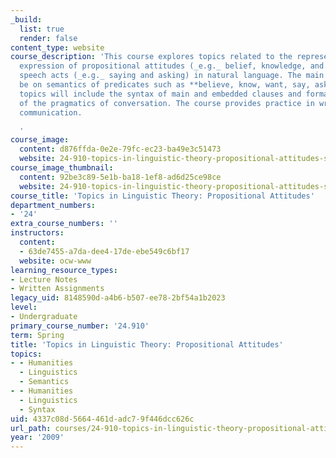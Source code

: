 ```yaml
---
_build:
  list: true
  render: false
content_type: website
course_description: 'This course explores topics related to the representation and
  expression of propositional attitudes (_e.g._ belief, knowledge, and desires) and
  speech acts (_e.g._ saying and asking) in natural language. The main focus will
  be on semantics of predicates such as **believe, know, want, say, ask**, etc. Other
  topics will include the syntax of main and embedded clauses and formal representation
  of the pragmatics of conversation. The course provides practice in written and oral
  communication.

  '
course_image:
  content: d876ffda-0e2e-79fc-ec23-ba49e3c51473
  website: 24-910-topics-in-linguistic-theory-propositional-attitudes-spring-2009
course_image_thumbnail:
  content: 92be3c89-5e1b-ba18-1ef8-ad6d25ce98ce
  website: 24-910-topics-in-linguistic-theory-propositional-attitudes-spring-2009
course_title: 'Topics in Linguistic Theory: Propositional Attitudes'
department_numbers:
- '24'
extra_course_numbers: ''
instructors:
  content:
  - 63de7455-a7da-dee4-17de-ebe549c6bf17
  website: ocw-www
learning_resource_types:
- Lecture Notes
- Written Assignments
legacy_uid: 8148590d-a4b6-b507-ee78-2bf54a1b2023
level:
- Undergraduate
primary_course_number: '24.910'
term: Spring
title: 'Topics in Linguistic Theory: Propositional Attitudes'
topics:
- - Humanities
  - Linguistics
  - Semantics
- - Humanities
  - Linguistics
  - Syntax
uid: 4337c08d-5664-461d-adc7-9f446dcc626c
url_path: courses/24-910-topics-in-linguistic-theory-propositional-attitudes-spring-2009
year: '2009'
---
```

